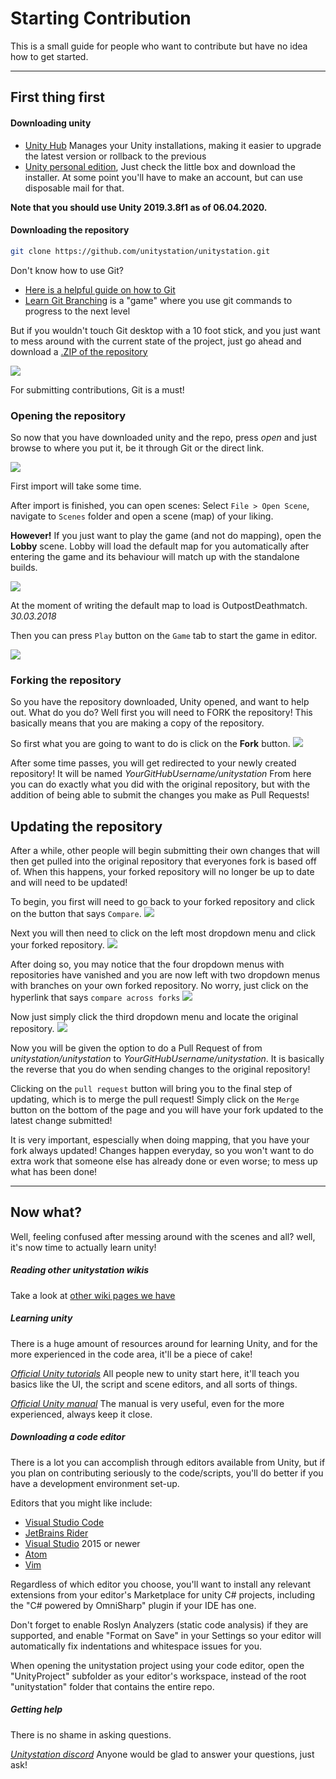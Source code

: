 # Starting Contribution

  This is a small guide for people who want to contribute but have no idea how to get started.

***

## First thing first

#### Downloading unity
- [Unity Hub](https://unity3d.com/get-unity/download) Manages your Unity installations, making it easier to upgrade the latest version or rollback to the previous
- [Unity personal edition](https://store.unity.com/download?ref=personal),
Just check the little box and download the installer. 
At some point you'll have to make an account, but can use disposable mail for that.

**Note that you should use Unity 2019.3.8f1 as of 06.04.2020.**

#### Downloading the repository
```bash
git clone https://github.com/unitystation/unitystation.git
```

Don't know how to use Git?

- [Here is a helpful guide on how to Git](https://github.com/unitystation/unitystation/wiki/GIT-basics)
- [Learn Git Branching](https://learngitbranching.js.org) is a "game" where you use git commands to progress to the next level

But if you wouldn't touch Git desktop with a 10 foot stick, and you just want to mess around with the current state of the project, just go ahead and download a [.ZIP of the repository](https://codeload.github.com/unitystation/unitystation/zip/develop)

![](https://image.prntscr.com/image/YUvWfH_uSwmqJnIQCEnDug.png)

For submitting contributions, Git is a must!

### Opening the repository
So now that you have downloaded unity and the repo, press _open_ and just browse to where you put it, be it through Git or the direct link.

![](https://cdn.discordapp.com/attachments/381634542911488001/388740773601869834/unknown.png)

First import will take some time.

After import is finished, you can open scenes: Select `File > Open Scene`, navigate to `Scenes` folder and open a scene (map) of your liking. 

**However!** If you just want to play the game (and not do mapping), open the **Lobby** scene. Lobby will load the default map for you automatically after entering the game and its behaviour will match up with the standalone builds.

![](https://image.prntscr.com/image/T7s9wVR7RhyXwwTxf4jEFg.png)

At the moment of writing the default map to load is OutpostDeathmatch. _30.03.2018_

Then you can press `Play` button on the `Game` tab to start the game in editor.

![](https://image.prntscr.com/image/G9xxyW59STqh14VslkpAzA.png)

### Forking the repository
So you have the repository downloaded, Unity opened, and want to help out. What do you do? Well first you will need to FORK the repository! This basically means that you are making a copy of the repository.

So first what you are going to want to do is click on the **Fork** button.
![](https://puu.sh/Fa9e6.png)

After some time passes, you will get redirected to your newly created repository! It will be named *YourGitHubUsername/unitystation* From here you can do exactly what you did with the original repository, but with the addition of being able to submit the changes you make as Pull Requests! 

## Updating the repository
After a while, other people will begin submitting their own changes that will then get pulled into the original repository that everyones fork is based off of. When this happens, your forked repository will no longer be up to date and will need to be updated!

To begin, you first will need to go back to your forked repository and click on the button that says `Compare`.
![](https://puu.sh/Fa9lc.png)

Next you will then need to click on the left most dropdown menu and click your forked repository.
![](https://puu.sh/Fa9n2.png)

After doing so, you may notice that the four dropdown menus with repositories have vanished and you are now left with two dropdown menus with branches on your own forked repository. No worry, just click on the hyperlink that says `compare across forks`
![](https://puu.sh/Fa9oJ.png)

Now just simply click the third dropdown menu and locate the original repository.
![](https://puu.sh/Fa9rJ.png)

Now you will be given the option to do a Pull Request of from *unitystation/unitystation* to *YourGitHubUsername/unitystation*. It is basically the reverse that you do when sending changes to the original repository! 

Clicking on the `pull request` button will bring you to the final step of updating, which is to merge the pull request! Simply click on the `Merge` button on the bottom of the page and you will have your fork updated to the latest change submitted!

It is very important, espescially when doing mapping, that you have your fork always updated! Changes happen everyday, so you won't want to do extra work that someone else has already done or even worse; to mess up what has been done!
***

## Now what?
Well, feeling confused after messing around with the scenes and all? well, it's now time to actually learn unity!

##### Reading other unitystation wikis
Take a look at [other wiki pages we have](../index.md)

##### Learning unity
There is a huge amount of resources around for learning Unity, and for the more experienced in the code area, it'll be a piece of cake!

[_Official Unity tutorials_](https://unity3d.com/learn/tutorials) All people new to unity start here, it'll teach you basics like the UI, the script and scene editors, and all sorts of things.

[_Official Unity manual_](https://docs.unity3d.com/Manual/index.html) The manual is very useful, even for the more experienced, always keep it close.

##### Downloading a code editor
There is a lot you can accomplish through editors available from Unity, but if you plan on contributing seriously to the code/scripts, you'll do better if you have a development environment set-up.

Editors that you might like include:

- [Visual Studio Code](https://code.visualstudio.com/)
- [JetBrains Rider](https://www.jetbrains.com/rider/)
- [Visual Studio](https://visualstudio.microsoft.com/vs/whatsnew/) 2015 or newer
- [Atom](https://ide.atom.io/)
- [Vim](https://www.vim.org/)

Regardless of which editor you choose, you'll want to install any relevant extensions from your editor's Marketplace for unity C# projects, including the "C# powered by OmniSharp" plugin if your IDE has one.

Don't forget to enable Roslyn Analyzers (static code analysis) if they are supported, and enable "Format on Save" in your Settings so your editor will automatically fix indentations and whitespace issues for you.

When opening the unitystation project using your code editor, open the "UnityProject" subfolder as your editor's workspace, instead of the root "unitystation" folder that contains the entire repo.

##### Getting help
There is no shame in asking questions.

[_Unitystation discord_](https://discord.gg/TMRMfpS) Anyone would be glad to answer your questions, just ask!
